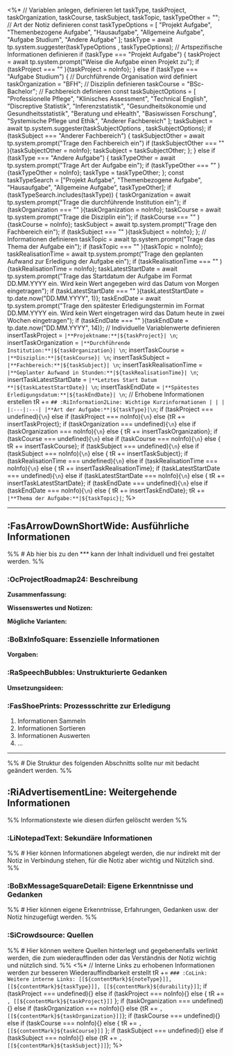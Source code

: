 <%*
// Variablen anlegen, definieren
let taskType, taskProject, taskOrganization, taskCourse, taskSubject, taskTopic, taskTypeOther = "";
// Art der Notiz definieren
const taskTypeOptions = [
	"Projekt Aufgabe",
	"Themenbezogene Aufgabe",
	"Hausaufgabe",
	"Allgemeine Aufgabe",
	"Aufgabe Studium",
	"Andere Aufgabe"
	];
taskType = await tp.system.suggester(taskTypeOptions , taskTypeOptions);
// Artspezifische Informationen definieren
if (taskType === "Projekt Aufgabe") {
	taskProject = await tp.system.prompt("Weise die Aufgabe einen Projekt zu");
	if (taskProject === "" ){taskProject = noInfo};
}
else if (taskType === "Aufgabe Studium") {
	// Durchführende Organisation wird definiert
	taskOrganization = "BFH";
	// Disziplin definieren
	taskCourse = "BSc-Bachelor";
	// Fachbereich definieren
	const taskSubjectOptions = [
	"Professionelle Pflege",
	"Klinisches Assessment",
	"Technical English",
	"Discreptive Statistik",
	"Inferenzstatistik",
	"Gesundheitsökonomie und Gesundheitsstatistik",
	"Beratung und eHealth",
	"Basiswissen Forschung",
	"Systemische Pflege und Ethik",
	"Anderer Fachbereich"
	];
	taskSubject = await tp.system.suggester(taskSubjectOptions , taskSubjectOptions);
	if (taskSubject === "Anderer Fachbereich") {
		taskSubjectOther = await tp.system.prompt("Trage den Fachbereich ein")
		if (taskSubjectOther === "" ){taskSubjectOther = noInfo};
		taskSubject = taskSubjectOther;
	};
}
else if (taskType === "Andere Aufgabe") {
	taskTypeOther = await tp.system.prompt("Trage Art der Aufgabe ein");
	if (taskTypeOther === "" ){taskTypeOther = noInfo};
	taskType = taskTypeOther;
};
const taskTypeSearch = ["Projekt Aufgabe", "Themenbezogene Aufgabe", "Hausaufgabe", "Allgemeine Aufgabe", taskTypeOther];
if (taskTypeSearch.includes(taskType)) {
	taskOrganization = await tp.system.prompt("Trage die durchführende Institution ein");
	if (taskOrganization === "" ){taskOrganization = noInfo};
	taskCourse = await tp.system.prompt("Trage die Disziplin ein");
	if (taskCourse === "" ){taskCourse = noInfo};
	taskSubject = await tp.system.prompt("Trage den Fachbereich ein");
	if (taskSubject === "" ){taskSubject = noInfo};
};
// Informationen definieren
taskTopic = await tp.system.prompt("Trage das Thema der Aufgabe ein");
if (taskTopic === "" ){taskTopic = noInfo};
taskRealisationTime = await tp.system.prompt("Trage den geplanten Aufwand zur Erledigung der Aufgabe ein");
if (taskRealisationTime === "" ){taskRealisationTime = noInfo};
taskLatestStartDate = await tp.system.prompt("Trage das Startdatum der Aufgabe im Format DD.MM.YYYY ein. Wird kein Wert angegeben wird das Datum von Morgen eingetragen");
if (taskLatestStartDate === "" ){taskLatestStartDate = tp.date.now("DD.MM.YYYY", 1)};
taskEndDate = await tp.system.prompt("Trage den spätester Erledigungstermin im Format DD.MM.YYYY ein. Wird kein Wert eingetragen wird das Datum heute in zwei Wochen eingetragen");
if (taskEndDate === "" ){taskEndDate = tp.date.now("DD.MM.YYYY", 14)};
// Individuelle Variablenwerte definieren
insertTaskProject = `|**Projektname:**|${taskProject}| \n`;
insertTaskOrganization = `|**Durchführende Institution:**|${taskOrganization}| \n`;
insertTaskCourse = `|**Disziplin:**|${taskCourse}| \n`;
insertTaskSubject = `|**Fachbereich:**|${taskSubject}| \n`;
insertTaskRealisationTime = `|**Geplanter Aufwand in Stunden:**|${taskRealisationTime}| \n`;
insertTaskLatestStartDate = `|**Letztes Start Datum **|${taskLatestStartDate}| \n`;
insertTaskEndDate = `|**Spätestes Erledigungsdatum:**|${taskEndDate}| \n`;
// Erhobene Informationen erstellen
tR += `## :RiInformation2Line: Wichtige Kurzinformationen
| | |
|:---|:---|
|**Art der Aufgabe:**|${taskType}|\n`;
if (taskProject === undefined){`\n`} else if (taskProject === noInfo){`\n`} else {tR += insertTaskProject};
if (taskOrganization === undefined){`\n`} else if (taskOrganization === noInfo){`\n`} else { tR += insertTaskOrganization};
if (taskCourse === undefined){`\n`} else if (taskCourse === noInfo){`\n`} else { tR += insertTaskCourse};
if (taskSubject === undefined){`\n`} else if (taskSubject === noInfo){`\n`} else { tR += insertTaskSubject};
if (taskRealisationTime === undefined){`\n`} else if (taskRealisationTime === noInfo){`\n`} else { tR += insertTaskRealisationTime};
if (taskLatestStartDate === undefined){`\n`} else if (taskLatestStartDate === noInfo){`\n`} else { tR += insertTaskLatestStartDate};
if (taskEndDate === undefined){`\n`} else if (taskEndDate === noInfo){`\n`} else { tR += insertTaskEndDate};
tR += `|**Thema der Aufgabe:**|${taskTopic}|`; 
%>

***
## :FasArrowDownShortWide: Ausführliche Informationen
%% # Ab hier bis zu den *** kann der Inhalt individuell und frei gestaltet werden. %%

### :OcProjectRoadmap24: Beschreibung
**Zusammenfassung:**

**Wissenswertes und Notizen:**

**Mögliche Varianten:**

### :BoBxInfoSquare: Essenzielle Informationen
**Vorgaben:**

### :RaSpeechBubbles: Unstrukturierte Gedanken
**Umsetzungsideen:**

### :FasShoePrints: Prozessschritte zur Erledigung
1. Informationen Sammeln
2. Informationen Sortieren
3. Informationen Auswerten
4. ... 


***
%% # Die Struktur des folgenden Abschnitts sollte nur mit bedacht geändert werden. %%
## :RiAdvertisementLine: Weitergehende Informationen
%% Informationstexte wie diesen dürfen gelöscht werden %%

### :LiNotepadText: Sekundäre Informationen
%% # Hier können Informationen abgelegt werden, die nur indirekt mit der Notiz in Verbindung stehen, für die Notiz aber wichtig und Nützlich sind. %%

### :BoBxMessageSquareDetail: Eigene Erkenntnisse und Gedanken
%% # Hier können eigene Erkenntnisse, Erfahrungen, Gedanken usw. der Notiz hinzugefügt werden. %%

### :SiCrowdsource: Quellen
%% # Hier können weitere Quellen hinterlegt und gegebenenfalls verlinkt werden, die zum wiederauffinden oder das Verständnis der Notiz wichtig und nützlich sind. %%
<%*
// Interne Links zu erhobenen Informationen werden zur besseren Wiederauffindbarkeit erstellt
tR += `### :CoLink: Weitere interne Links:
[[${contentMark}${noteType}]], [[${contentMark}${taskType}]], [[${contentMark}${durability}]]`;
if (taskProject === undefined){}
else if (taskProject === noInfo){}
else { tR += `, [[${contentMark}${taskProject}]]` };
if (taskOrganization === undefined){}
else if (taskOrganization === noInfo){}
else {tR += `, [[${contentMark}${taskOrganization}]]`};
if (taskCourse === undefined){} 
else if (taskCourse === noInfo){} 
else { tR += `, [[${contentMark}${taskCourse}]]` };
if (taskSubject === undefined){}
else if (taskSubject === noInfo){}
else {tR += `, [[${contentMark}${taskSubject}]]`};
%>
